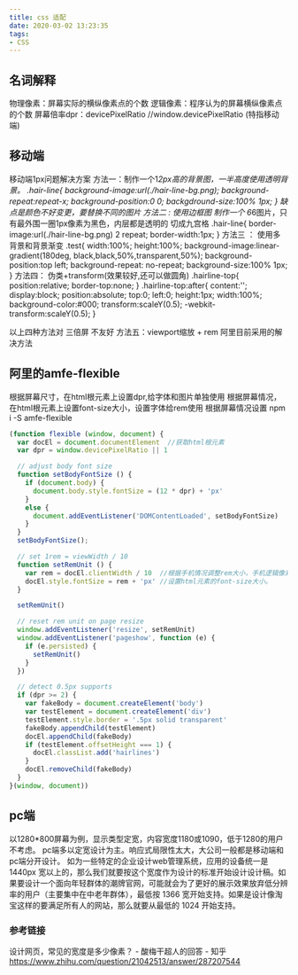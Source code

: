 ```yaml
---
title: css 适配
date: 2020-03-02 13:23:35
tags: 
- CSS
---
```

## 名词解释
物理像素：屏幕实际的横纵像素点的个数
逻辑像素：程序认为的屏幕横纵像素点的个数
屏幕倍率dpr：devicePixelRatio //window.devicePixelRatio (特指移动端)

## 移动端
移动端1px问题解决方案
方法一：制作一个1*2px高的背景图，一半高度使用透明背景。
.hair-line{
    background-image:url(./hair-line-bg.png);
    background-repeat:repeat-x;
    background-position:0 0;
    backgdround-size:100% 1px;
}
缺点是颜色不好变更，要替换不同的图片
方法二 : 使用边框图
制作一个 6*6图片，只有最外围一圈1px像素为黑色，内层都是透明的
切成九宫格
.hair-line{
    border-image:url(./hair-line-bg.png) 2 repeat;
    border-width:1px;
}
方法三 ： 使用多背景和背景渐变
.test{
    width:100%;
    height:100%;
    background-image:linear-gradient(180deg, black,black,50%,transparent,50%);
    background-position:top left;
    background-repeat: no-repeat;
    background-size:100% 1px;
}
方法四： 伪类+transform(效果较好,还可以做圆角)
.hairline-top{
    position:relative;
    border-top:none;
}
.hairline-top:after{
    content:'';
    display:block;
    position:absolute;
    top:0;
    left:0;
    height:1px;
    width:100%;
    background-color:#000;
    transform:scaleY(0.5);
    -webkit-transform:scaleY(0.5);
}

以上四种方法对 三倍屏 不友好
方法五：viewport缩放 + rem 阿里目前采用的解决方法

## 阿里的amfe-flexible
根据屏幕尺寸，在html根元素上设置dpr,给字体和图片单独使用
根据屏幕情况，在html根元素上设置font-size大小，设置字体给rem使用
根据屏幕情况设置
npm i -S amfe-flexible

<meta name="viewport" content="width=device-width, initial-scale=1, maximum-scale=1, minimum-scale=1, user-scalable=no">
<script src="./node_modules/amfe-flexible/index.js"></script>

```js
(function flexible (window, document) {
  var docEl = document.documentElement  //获取html根元素
  var dpr = window.devicePixelRatio || 1

  // adjust body font size
  function setBodyFontSize () {
    if (document.body) {
      document.body.style.fontSize = (12 * dpr) + 'px'
    }
    else {
      document.addEventListener('DOMContentLoaded', setBodyFontSize)
    }
  }
  setBodyFontSize();

  // set 1rem = viewWidth / 10
  function setRemUnit () {
    var rem = docEl.clientWidth / 10  //根据手机情况调整rem大小，手机逻辑像素除以10
    docEl.style.fontSize = rem + 'px' //设置html元素的font-size大小。  
  }

  setRemUnit()

  // reset rem unit on page resize
  window.addEventListener('resize', setRemUnit)
  window.addEventListener('pageshow', function (e) {
    if (e.persisted) {
      setRemUnit()
    }
  })

  // detect 0.5px supports
  if (dpr >= 2) {
    var fakeBody = document.createElement('body')
    var testElement = document.createElement('div')
    testElement.style.border = '.5px solid transparent'
    fakeBody.appendChild(testElement)
    docEl.appendChild(fakeBody)
    if (testElement.offsetHeight === 1) {
      docEl.classList.add('hairlines')
    }
    docEl.removeChild(fakeBody)
  }
}(window, document))
```
## pc端
以1280*800屏幕为例，显示类型定宽，内容宽度1180或1090，低于1280的用户不考虑。
pc端多以定宽设计为主。响应式局限性太大，大公司一般都是移动端和pc端分开设计。
如为一些特定的企业设计web管理系统，应用的设备统一是 1440px 宽以上的，那么我们就要按这个宽度作为设计的标准开始设计设计稿。如果要设计一个面向年轻群体的潮牌官网，可能就会为了更好的展示效果放弃低分辨率的用户（主要集中在中老年群体），最低按 1366 宽开始支持。如果是设计像淘宝这样的要满足所有人的网站，那么就要从最低的 1024 开始支持。
### 参考链接
设计网页，常见的宽度是多少像素？ - 酸梅干超人的回答 - 知乎
https://www.zhihu.com/question/21042513/answer/287207544
